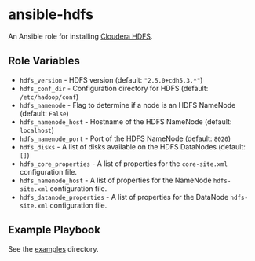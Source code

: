 # ansible-hdfs

An Ansible role for installing [Cloudera HDFS](http://www.cloudera.com/content/cloudera/en/products-and-services/cdh.html).

## Role Variables

- `hdfs_version` - HDFS version (default: `"2.5.0+cdh5.3.*"`)
- `hdfs_conf_dir` - Configuration directory for HDFS (default: `/etc/hadoop/conf`)
- `hdfs_namenode` - Flag to determine if a node is an HDFS NameNode (default: `False`)
- `hdfs_namenode_host` - Hostname of the HDFS NameNode (default: `localhost`)
- `hdfs_namenode_port` - Port of the HDFS NameNode (default: `8020`)
- `hdfs_disks` - A list of disks available on the HDFS DataNodes (default: `[]`)
- `hdfs_core_properties` - A list of properties for the `core-site.xml` configuration file.
- `hdfs_namenode_host` - A list of properties for the NameNode `hdfs-site.xml` configuration file.
- `hdfs_datanode_properties` - A list of properties for the DataNode `hdfs-site.xml` configuration file.

## Example Playbook

See the [examples](./examples/) directory.
